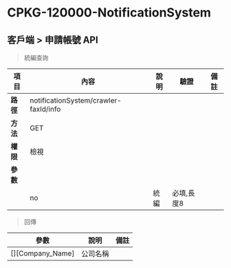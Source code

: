 # CPKG-120000-NotificationSystem

## 客戶端 > 申請帳號 API

> 統編查詢

| 項目                      | 內容                       | 說明                |驗證                      |   備註         |
|---------------------------|----------------------------|----------------------|-----------------|----------------|
| <b>路徑</b>               | notificationSystem/crawler-faxId/info    |                        |                |                  |
| <b>方法</b>               | GET                        |                    |                    |                 |
| <b>權限</b>               | 檢視                       |                     |                   |                 |
| <b>參數</b>               |                            |                       |                 |                 |
|                          | no             | 統編            | 必填,長度8               |                 |

> 回傳

| 參數                                                                        | 說明                            | 備註                           |
|----------------------------------------------------------------------------|--------------------------------|--------------------------------|
| [][Company_Name]               | 公司名稱                            |                                |
